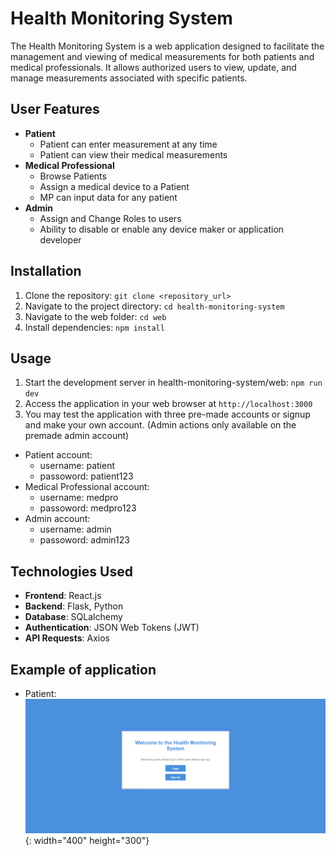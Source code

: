 # Health Monitoring System 

The Health Monitoring System is a web application designed to facilitate the management and viewing of medical measurements for both patients and medical professionals. It allows authorized users to view, update, and manage measurements associated with specific patients.

## User Features

- **Patient**
  - Patient can enter measurement at any time
  - Patient can view their medical measurements
- **Medical Professional**
  - Browse Patients
  - Assign a medical device to a Patient
  - MP can input data for any patient
- **Admin**
  - Assign and Change Roles to users
  - Ability to disable or enable any device maker or application developer

## Installation
1. Clone the repository: `git clone <repository_url>`
2. Navigate to the project directory: `cd health-monitoring-system`
3. Navigate to the web folder: `cd web`
3. Install dependencies: `npm install`

## Usage
1. Start the development server in health-monitoring-system/web: `npm run dev`
2. Access the application in your web browser at `http://localhost:3000`
3. You may test the application with three pre-made accounts or signup and make your own account. (Admin actions only available on the premade admin account)
- Patient account:
  - username: patient
  - passoword: patient123
- Medical Professional account:
  - username: medpro
  - passoword: medpro123
- Admin account:
  - username: admin
  - passoword: admin123

## Technologies Used
- **Frontend**: React.js
- **Backend**: Flask, Python
- **Database**: SQLalchemy
- **Authentication**: JSON Web Tokens (JWT)
- **API Requests**: Axios

## Example of application
- Patient:
![Demo GIF](./assets/patient.gif){: width="400" height="300"}